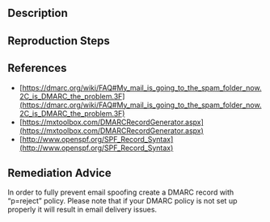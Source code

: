 ## Description


## Reproduction Steps


## References

- [https://dmarc.org/wiki/FAQ#My_mail_is_going_to_the_spam_folder_now.2C_is_DMARC_the_problem.3F](https://dmarc.org/wiki/FAQ#My_mail_is_going_to_the_spam_folder_now.2C_is_DMARC_the_problem.3F)
- [https://mxtoolbox.com/DMARCRecordGenerator.aspx](https://mxtoolbox.com/DMARCRecordGenerator.aspx)
- [http://www.openspf.org/SPF_Record_Syntax](http://www.openspf.org/SPF_Record_Syntax)


## Remediation Advice

In order to fully prevent email spoofing create a DMARC record with “p=reject” policy. Please note that if your DMARC policy is not set up properly it will result in email delivery issues.

